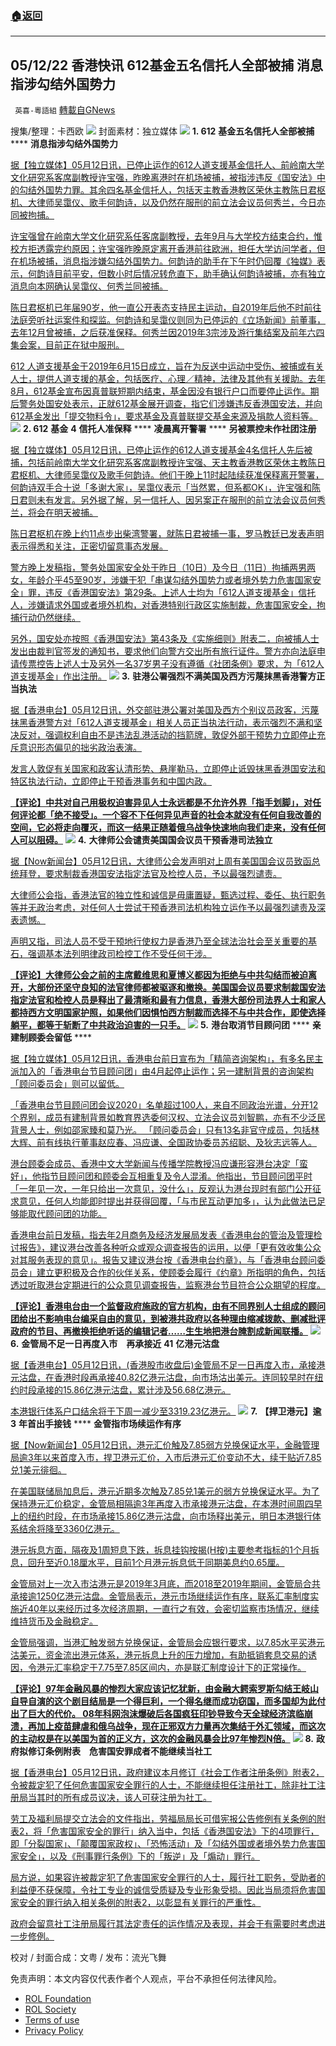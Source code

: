 ###  [:house:返回](README.md)
---


## 05/12/22 香港快讯 612基金五名信托人全部被捕 消息指涉勾结外国势力
` 英喜-粵語組` [轉載自GNews](https://gnews.org/zh-hans/2518085/)

搜集/整理：卡西欧
 ![](https://assets.gnews.org/wp-content/uploads/2022/05/0512fenmian.jpg) 
封面素材：独立媒体
 ![](https://assets.gnews.org/wp-content/uploads/2022/05/2022-05-12-1.png) 
**1. 612** **基金五名信托人全部被捕** **** **消息指涉勾结外国势力**
 
[据【独立媒体】05月12日讯，已停止运作的612人道支援基金信托人、前岭南大学文化研究系客席副教授许宝强，昨晚离港时在机场被捕，被指涉违反《国安法》中的勾结外国势力罪。其余四名基金信托人，包括天主教香港教区荣休主教陈日君枢机、大律师吴霭仪、歌手何韵诗，以及仍然在服刑的前立法会议员何秀兰，今日亦同被拘捕。](https://www.inmediahk.net/node/社運/612基金五名信託人全部被捕-消息指涉勾結外國勢力)
 
[许宝强曾在岭南大学文化研究系任客席副教授，去年9月与大学校方结束合约，惟校方拒透露完约原因；许宝强昨晚原定离开香港前往欧洲，担任大学访问学者，但在机场被捕，消息指涉嫌勾结外国势力。何韵诗的助手在下午时仍回覆《独媒》表示，何韵诗目前平安，但数小时后情况转危直下，助手确认何韵诗被捕，亦有独立消息向本网确认吴霭仪、何秀兰同被捕。](https://www.inmediahk.net/node/社運/612基金五名信託人全部被捕-消息指涉勾結外國勢力)
 
[陈日君枢机已年届90岁，他一直公开表态支持民主运动，自2019年后他不时前往法庭旁听社运案件和探监。何韵诗和吴霭仪则同为已停运的《立场新闻》前董事，去年12月曾被捕，之后获准保释。何秀兰因2019年3宗涉及游行集结案及前年六四集会案，目前正在狱中服刑。](https://www.inmediahk.net/node/社運/612基金五名信託人全部被捕-消息指涉勾結外國勢力)
 
[612 人道支援基金于2019年6月15日成立，旨在为反送中运动中受伤、被捕或有关人士，提供人道支援的基金，包括医疗、心理／精神，法律及其他有关援助。去年8月，612基金宣布因真普联短期内结束，基金因没有银行户口而要停止运作。期后警务处国安处表示，正就612基金展开调查，指它们涉嫌违反香港国安法，并向612基金发出「提交物料令」，要求基金及真普联提交基金来源及捐款人资料等。](https://www.inmediahk.net/node/社運/612基金五名信託人全部被捕-消息指涉勾結外國勢力)
 ![](https://assets.gnews.org/wp-content/uploads/2022/05/2022-05-12-2.png) 
**2. 612** **基金** **4** **信托人准保释** **** **凌晨离开警署** **** **另被票控未作社团注册**
 
[据【独立媒体】05月12日讯，已停止运作的612人道支援基金4名信托人先后被捕，包括前岭南大学文化研究系客席副教授许宝强、天主教香港教区荣休主教陈日君枢机、大律师吴霭仪及歌手何韵诗。他们于晚上11时起陆续获准保释离开警署，何韵诗双手合十说「多谢大家」，吴霭仪表示「当然累，但系都OK」，许宝强和陈日君则未有发言。另外据了解，另一信托人、因另案正在服刑的前立法会议员何秀兰，将会在明天被捕。](https://www.inmediahk.net/node/社運/612基金4信託人准保釋-凌晨離開警署-另被票控未作社團註冊)
 
[陈日君枢机在晚上约11点步出柴湾警署，就陈日君被捕一事，罗马教廷已发表声明表示得悉和关注，正密切留意事态发展。](https://www.inmediahk.net/node/社運/612基金4信託人准保釋-凌晨離開警署-另被票控未作社團註冊)
 
[警方晚上发稿指，警务处国家安全处于昨日（10日）及今日（11日）拘捕两男两女，年龄介乎45至90岁，涉嫌干犯「串谋勾结外国势力或者境外势力危害国家安全」罪，违反《香港国安法》第29条。上述人士均为「612人道支援基金」信托人，涉嫌请求外国或者境外机构，对香港特别行政区实施制裁，危害国家安全，拘捕行动仍然继续。](https://www.inmediahk.net/node/社運/612基金4信託人准保釋-凌晨離開警署-另被票控未作社團註冊)
 
[另外，国安处亦按照《香港国安法》第43条及《实施细则》附表二，向被捕人士发出由裁判官签发的通知书，要求他们向警方交出所有旅行证件。警方亦向法庭申请传票控告上述人士及另外一名37岁男子没有遵循《社团条例》要求，为「612人道支援基金」作出注册。](https://www.inmediahk.net/node/社運/612基金4信託人准保釋-凌晨離開警署-另被票控未作社團註冊)
 ![](https://assets.gnews.org/wp-content/uploads/2022/05/2022-05-12-3.png) 
**3.** **驻港公署强烈不满美国及西方污蔑抹黑香港警方正当执法**
 
[据【香港电台】05月12日讯，外交部驻港公署对美国及西方个别议员政客，污蔑抹黑香港警方对「612人道支援基金」相关人员正当执法行动，表示强烈不满和坚决反对，强调权利自由不是违法乱港活动的挡箭牌，敦促外部干预势力立即停止充斥意识形态偏见的拙劣政治表演。](https://news.rthk.hk/rthk/ch/component/k2/1648191-20220512.htm)
 
[发言人敦促有关国家和政客认清形势、悬崖勒马，立即停止诋毁抹黑香港国安法和特区执法行动，立即停止干预香港事务和中国内政。](https://news.rthk.hk/rthk/ch/component/k2/1648191-20220512.htm)
 
**[【评论】中共对自己用极权迫害异见人士永远都是不允许外界「指手划脚」，对任何评论都「绝不接受」。一个容不下任何异见声音的社会本就没有任何自我改善的空间，它必将走向覆灭，而这一结果正随着俄乌战争快速地向我们走来，没有任何人可以阻碍。](https://news.rthk.hk/rthk/ch/component/k2/1648191-20220512.htm)**
 ![](https://assets.gnews.org/wp-content/uploads/2022/05/2022-05-12-4.png) 
**4.** **大律师公会谴责美国国会议员干预香港司法独立**
 
[据【Now新闻台】05月12日讯，大律师公会发声明对上周有美国国会议员致函总统拜登，要求制裁香港国安法指定法官及检控人员，予以最强烈谴责。](https://news.now.com/home/local/player?newsId=475707)
 
[大律师公会指，香港法官的独立性和诚信是毋庸置疑，甄选过程、委任、执行职务等并无政治考虑，对任何人士尝试干预香港司法机构独立运作予以最强烈谴责及深表遗憾。](https://news.now.com/home/local/player?newsId=475707)
 
[声明又指，司法人员不受干预地行使权力是香港乃至全球法治社会至关重要的基石，强调基本法列明律政司检控工作不受任何干涉。](https://news.now.com/home/local/player?newsId=475707)
 
**[【评论】大律师公会之前的主席戴维思和夏博义都因为拒绝与中共勾结而被迫离开，大部份还坚守良知的法官律师都被驱逐和撤换。美国国会议员要求制裁国安法指定法官和检控人员是释出了最清晰和最有力信息，香港大部份司法界人士和家人都持西方文明国家护照，如果他们因惧怕西方制裁而选择不与中共合作，即使选择躺平，都等于斩断了中共政治迫害的一只手。](https://news.now.com/home/local/player?newsId=475707)**
 ![](https://assets.gnews.org/wp-content/uploads/2022/05/2022-05-12-5.png) 
**5.** **港台取消节目顾问团** **** **亲建制顾委会留低** ****
 
[据【独立媒体】05月12日讯，香港电台前日宣布为「精简咨询架构」，有多名民主派加入的「香港电台节目顾问团」由4月起停止运作；另一建制背景的咨询架构「顾问委员会」则可以留低。](https://www.inmediahk.net/node/媒體/港台取消節目顧問團-親建制顧委會留低-中大新傳教授馮應謙：幾好)
 
[「香港电台节目顾问团会议2020」名单超过100人，来自不同政治光谱，分开12个界别，成员有建制背景如教育界选委何汉权、立法会议员刘智鹏，亦有不少泛民背景人士，例如邵家臻和莫乃光。 「顾问委员会」只有13名非官守成员，包括林大辉、前有线执行董事赵应春、冯应谦、全国政协委员苏绍聪、及狄志远等人。](https://www.inmediahk.net/node/媒體/港台取消節目顧問團-親建制顧委會留低-中大新傳教授馮應謙：幾好)
 
[港台顾委会成员、香港中文大学新闻与传播学院教授冯应谦形容港台决定「蛮好」，他指节目顾问团和顾委会互相重复及令人混淆。他指出，节目顾问团平时「一年见一次，一年只给出一次意见，没什么」，反观认为港台现时有部门公开征求意见，任何人均能即时提出并获得回覆，「与市民互动更加多」，认为此做法已足够能取代顾问团的功能。](https://www.inmediahk.net/node/媒體/港台取消節目顧問團-親建制顧委會留低-中大新傳教授馮應謙：幾好)
 
[香港电台前日发稿，指去年2月商务及经济发展局发表《香港电台的管治及管理检讨报告》，建议港台改善各种听众或观众调查报告的运用，以便「更有效收集公众对其服务表现的意见」。报告又建议港台按《香港电台约章》，与「香港电台顾问委员会」建立更积极及合作的伙伴关系，使顾委会履行《约章》所指明的角色，包括透过听取港台定期进行的公众意见调查报告，监察港台节目符合公众期望的程度。](https://www.inmediahk.net/node/媒體/港台取消節目顧問團-親建制顧委會留低-中大新傳教授馮應謙：幾好)
 
**[【评论】香港电台由一个监督政府施政的官方机构，由有不同界别人士组成的顾问团给出不影响电台编采自由的意见，到被港共政府以各种理由缩减拨款、删减批评政府的节目、再撤换拒绝听话的编辑记者……生生地把港台腌割成新闻联播。](https://www.inmediahk.net/node/媒體/港台取消節目顧問團-親建制顧委會留低-中大新傳教授馮應謙：幾好)**
 ![](https://assets.gnews.org/wp-content/uploads/2022/05/2022-05-12-6.png) 
**6.** **金管局不足一日再度入市　再承接近** **41** **亿港元沽盘**
 
[据【香港电台】05月12日讯，(香港股市收盘后)金管局不足一日再度入市，承接港元沽盘，在香港时段再承接40.82亿港元沽盘，向市场沽出美元。连同较早时在纽约时段承接的15.86亿港元沽盘，累计涉及56.68亿港元。](https://news.rthk.hk/rthk/ch/component/k2/1648235-20220512.htm)
 
[本港银行体系户口结余将于下周一减少至3319.23亿港元。](https://news.rthk.hk/rthk/ch/component/k2/1648235-20220512.htm)
 ![](https://assets.gnews.org/wp-content/uploads/2022/05/2022-05-12-7.png) 
**7.** **【捍卫港元】逾** **3** **年首出手接钱** **** **金管指市场续运作有序**
 
[据【Now新闻台】05月12日讯，港元汇价触及7.85弱方兑换保证水平，金融管理局逾3年以来首度入市，捍卫港元汇价，入市后港元汇价变动不大，续于贴近7.85兑1美元徘徊。](https://news.now.com/home/finance/player?newsId=475751)
 
[在美国联储局加息后，港元近期多次触及7.85兑1美元的弱方兑换保证水平。为了保持港元汇价稳定，金管局相隔逾3年再度入市承接港元沽盘，在本港时间周四早上的纽约时段，在市场承接15.86亿港元沽盘，向市场释出美元，明日本港银行体系结余将降至3360亿港元。](https://news.now.com/home/finance/player?newsId=475751)
 
[港元拆息方面，隔夜及1周短息下跌，拆息挂钩按揭(H按)主要参考指标的1个月拆息，回升至近0.18厘水平，目前1个月港元拆息低于同期美息约0.65厘。](https://news.now.com/home/finance/player?newsId=475751)
 
[金管局对上一次入市沽港元是2019年3月底，而2018至2019年期间，金管局合共承接逾1250亿港元沽盘。金管局表示，港元市场继续运作有序，联系汇率制度实施近40年以来经历过多次经济周期，一直行之有效，会密切监察市场情况，继续维持货币及金融稳定。](https://news.now.com/home/finance/player?newsId=475751)
 
[金管局强调，当港汇触发弱方兑换保证，金管局会应银行要求，以7.85水平买港元沽美元，资金流出港元体系，港元拆息上升的压力增加，有助抵销套息交易的诱因，令港元汇率稳定于7.75至7.85区间内，亦是联汇制度设计下的正常操作。](https://news.now.com/home/finance/player?newsId=475751)
 
**[【评论】97年金融风暴的惨烈大家应该记忆犹新，由金融大鳄索罗斯勾结王岐山自导自演的这个剧目结局是一个得巨利，一个得名继而成功窃国，而多国却为此付出了巨大的代价。 08年科网泡沫爆破后各国疯狂印钞导致今天全球经济滨临崩溃，再加上疫苗肆虐和俄乌战争，现在正邪双方力量再次集结于外汇领域，而这次的主动权是在以美国为首的正义方，这次的金融风暴会比97年惨烈N倍。](https://news.now.com/home/finance/player?newsId=475751)**
 ![](https://assets.gnews.org/wp-content/uploads/2022/05/2022-05-12-8.png) 
**8.** **政府拟修订条例附表　危害国安罪成者不能继续当社工**
 
[据【香港电台】05月12日讯，政府建议本月修订《社会工作者注册条例》附表2，令被裁定犯了任何危害国家安全罪行的人士，不能继续担任注册社工，除非社工注册局当其时的所有成员议决，该人可获注册为社工。](https://news.rthk.hk/rthk/ch/component/k2/1648251-20220512.htm)
 
[劳工及福利局提交立法会的文件指出，劳福局局长可借宪报公告修例有关条例的附表2，将「危害国家安全的罪行」纳入当中，包括《香港国安法》下的4项罪行，即「分裂国家」、「颠覆国家政权」、「恐怖活动」及「勾结外国或者境外势力危害国家安全」，以及《刑事罪行条例》下的「叛逆」及「煽动」罪行。](https://news.rthk.hk/rthk/ch/component/k2/1648251-20220512.htm)
 
[局方说，如果容许被裁定犯了危害国家安全罪行的人士，履行社工职务，受助者的利益便不获保障，令社工专业的诚信受质疑及专业形象受损。因此当局须将危害国家安全的罪行纳入相关条例的附表2，以彰显有关罪行的严重性。](https://news.rthk.hk/rthk/ch/component/k2/1648251-20220512.htm)
 
[政府会留意社工注册局履行其法定责任的运作情况及表现，并会于有需要时考虑进一步修例。](https://news.rthk.hk/rthk/ch/component/k2/1648251-20220512.htm)
 
校对 / 封面合成：文粤 / 发布：流光飞舞

免责声明：本文内容仅代表作者个人观点，平台不承担任何法律风险。
  
- [ROL Foundation](https://rolfoundation.org/)
- [ROL Society](https://rolsociety.org/)
- [Terms of use](https://gnews.org/terms-of-use-3/)
- [Privacy Policy](https://gnews.org/privacy-policy/)
